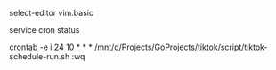 select-editor
vim.basic

service cron status

crontab -e
i
24 10 * * * /mnt/d/Projects/GoProjects/tiktok/script/tiktok-schedule-run.sh
:wq
